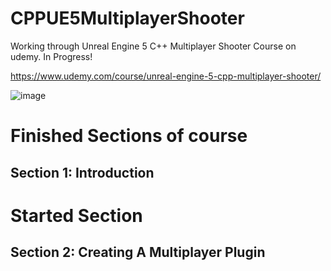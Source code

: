 # CPPUE5MultiplayerShooter
Working through Unreal Engine 5 C++ Multiplayer Shooter Course on udemy. In Progress!

https://www.udemy.com/course/unreal-engine-5-cpp-multiplayer-shooter/

![image](https://media.githubusercontent.com/media/jacobmott/CPPUE5UltGameDevCrs/main/Screenshots/screenshotMainCourse2023-06-5-00.png)


# Finished Sections of course

## Section 1: Introduction


# Started Section

## Section 2: Creating A Multiplayer Plugin
